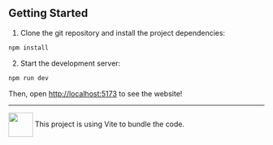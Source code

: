 ## Getting Started

1. Clone the git repository and install the project dependencies:

```bash
npm install
```
2. Start the development server:

```bash
npm run dev
```

Then, open [http://localhost:5173](http://localhost:5173/) to see the website!

---

<img align="center" height="48" src="https://img.icons8.com/color/48/vite.png"> This project is using Vite to bundle the code.

